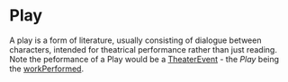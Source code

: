 # Play

A play is a form of literature, usually consisting of dialogue between characters, intended for theatrical performance rather than just reading. Note the peformance of a Play would be a <a class="localLink" href="http://schema.org/TheaterEvent">TheaterEvent</a> - the <em>Play</em> being the <a class="localLink" href="http://schema.org/workPerformed">workPerformed</a>.

